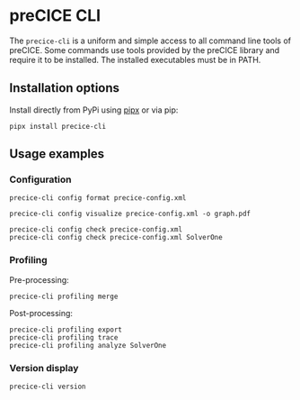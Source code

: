 # preCICE CLI

The `precice-cli` is a uniform and simple access to all command line tools of preCICE.
Some commands use tools provided by the preCICE library and require it to be installed.
The installed executables must be in PATH.

## Installation options

Install directly from PyPi using [pipx](https://pipx.pypa.io/stable/) or via pip:

```console
pipx install precice-cli
```

## Usage examples


### Configuration

```console
precice-cli config format precice-config.xml
```

```console
precice-cli config visualize precice-config.xml -o graph.pdf
```

```console
precice-cli config check precice-config.xml
precice-cli config check precice-config.xml SolverOne
```

### Profiling

Pre-processing:

```console
precice-cli profiling merge
```

Post-processing:

```console
precice-cli profiling export
precice-cli profiling trace
precice-cli profiling analyze SolverOne
```

### Version display

```console
precice-cli version
```
